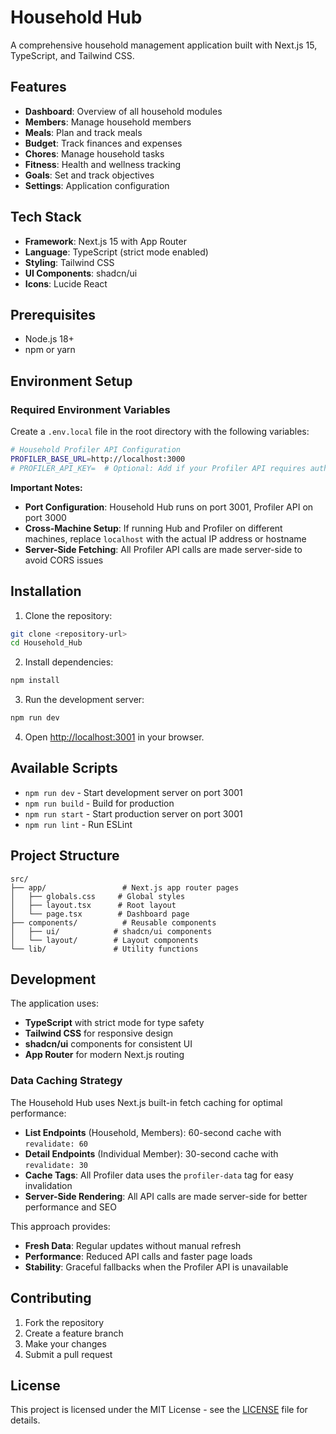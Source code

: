 # Household Hub

A comprehensive household management application built with Next.js 15, TypeScript, and Tailwind CSS.

## Features

- **Dashboard**: Overview of all household modules
- **Members**: Manage household members
- **Meals**: Plan and track meals
- **Budget**: Track finances and expenses
- **Chores**: Manage household tasks
- **Fitness**: Health and wellness tracking
- **Goals**: Set and track objectives
- **Settings**: Application configuration

## Tech Stack

- **Framework**: Next.js 15 with App Router
- **Language**: TypeScript (strict mode enabled)
- **Styling**: Tailwind CSS
- **UI Components**: shadcn/ui
- **Icons**: Lucide React

## Prerequisites

- Node.js 18+ 
- npm or yarn

## Environment Setup

### Required Environment Variables

Create a `.env.local` file in the root directory with the following variables:

```bash
# Household Profiler API Configuration
PROFILER_BASE_URL=http://localhost:3000
# PROFILER_API_KEY=  # Optional: Add if your Profiler API requires authentication
```

**Important Notes:**
- **Port Configuration**: Household Hub runs on port 3001, Profiler API on port 3000
- **Cross-Machine Setup**: If running Hub and Profiler on different machines, replace `localhost` with the actual IP address or hostname
- **Server-Side Fetching**: All Profiler API calls are made server-side to avoid CORS issues

## Installation

1. Clone the repository:
```bash
git clone <repository-url>
cd Household_Hub
```

2. Install dependencies:
```bash
npm install
```

3. Run the development server:
```bash
npm run dev
```

4. Open [http://localhost:3001](http://localhost:3001) in your browser.

## Available Scripts

- `npm run dev` - Start development server on port 3001
- `npm run build` - Build for production
- `npm run start` - Start production server on port 3001
- `npm run lint` - Run ESLint

## Project Structure

```
src/
├── app/                 # Next.js app router pages
│   ├── globals.css     # Global styles
│   ├── layout.tsx      # Root layout
│   └── page.tsx        # Dashboard page
├── components/          # Reusable components
│   ├── ui/            # shadcn/ui components
│   └── layout/        # Layout components
└── lib/               # Utility functions
```

## Development

The application uses:
- **TypeScript** with strict mode for type safety
- **Tailwind CSS** for responsive design
- **shadcn/ui** components for consistent UI
- **App Router** for modern Next.js routing

### Data Caching Strategy

The Household Hub uses Next.js built-in fetch caching for optimal performance:

- **List Endpoints** (Household, Members): 60-second cache with `revalidate: 60`
- **Detail Endpoints** (Individual Member): 30-second cache with `revalidate: 30`
- **Cache Tags**: All Profiler data uses the `profiler-data` tag for easy invalidation
- **Server-Side Rendering**: All API calls are made server-side for better performance and SEO

This approach provides:
- **Fresh Data**: Regular updates without manual refresh
- **Performance**: Reduced API calls and faster page loads
- **Stability**: Graceful fallbacks when the Profiler API is unavailable

## Contributing

1. Fork the repository
2. Create a feature branch
3. Make your changes
4. Submit a pull request

## License

This project is licensed under the MIT License - see the [LICENSE](LICENSE) file for details.
